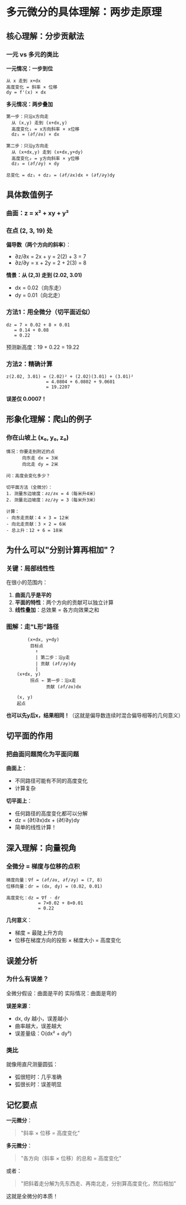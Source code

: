 # 多元微分的具体理解：两步走原理

## 核心理解：分步贡献法

### 一元 vs 多元的类比

**一元情况：一步到位**
```
从 x 走到 x+dx
高度变化 = 斜率 × 位移
dy = f'(x) × dx
```

**多元情况：两步叠加**
```
第一步：只沿x方向走
  从 (x,y) 走到 (x+dx,y)
  高度变化₁ = x方向斜率 × x位移
  dz₁ = (∂f/∂x) × dx

第二步：只沿y方向走
  从 (x+dx,y) 走到 (x+dx,y+dy)
  高度变化₂ = y方向斜率 × y位移
  dz₂ = (∂f/∂y) × dy

总变化 = dz₁ + dz₂ = (∂f/∂x)dx + (∂f/∂y)dy
```

## 具体数值例子

### 曲面：z = x² + xy + y²
### 在点 (2, 3, 19) 处

**偏导数（两个方向的斜率）**：
- ∂z/∂x = 2x + y = 2(2) + 3 = 7
- ∂z/∂y = x + 2y = 2 + 2(3) = 8

**情景：从 (2,3) 走到 (2.02, 3.01)**
- dx = 0.02（向东走）
- dy = 0.01（向北走）

### 方法1：用全微分（切平面近似）
```
dz = 7 × 0.02 + 8 × 0.01
   = 0.14 + 0.08
   = 0.22
```
预测新高度：19 + 0.22 = 19.22

### 方法2：精确计算
```
z(2.02, 3.01) = (2.02)² + (2.02)(3.01) + (3.01)²
               = 4.0804 + 6.0802 + 9.0601
               = 19.2207
```

**误差仅 0.0007！**

## 形象化理解：爬山的例子

### 你在山坡上 (x₀, y₀, z₀)

```
情况：你要走到附近的点
      向东走 dx = 3米
      向北走 dy = 2米

问：高度会变化多少？

切平面方法（全微分）：
1. 测量东边坡度：∂z/∂x = 4（每米升4米）
2. 测量北边坡度：∂z/∂y = 3（每米升3米）

计算：
- 向东走贡献：4 × 3 = 12米
- 向北走贡献：3 × 2 = 6米
- 总上升：12 + 6 = 18米
```

## 为什么可以"分别计算再相加"？

### 关键：局部线性性

在很小的范围内：
1. **曲面几乎是平的**
2. **平面的特性**：两个方向的贡献可以独立计算
3. **线性叠加**：总效果 = 各方向效果之和

### 图解：走"L形"路径

```
        (x+dx, y+dy)
         目标点
           ↑ 
           | 第二步：沿y走
           | 贡献 (∂f/∂y)dy
           |
    (x+dx, y)
         拐点 ← 第一步：沿x走
               贡献 (∂f/∂x)dx
           
    (x, y)
    起点
```

**也可以先y后x，结果相同！**（这就是偏导数连续时混合偏导相等的几何意义）

## 切平面的作用

### 把曲面问题简化为平面问题

**曲面上**：
- 不同路径可能有不同的高度变化
- 计算复杂

**切平面上**：
- 任何路径的高度变化都可以分解
- dz = (∂f/∂x)dx + (∂f/∂y)dy
- 简单的线性计算！

## 深入理解：向量视角

### 全微分 = 梯度与位移的点积

```
梯度向量：∇f = (∂f/∂x, ∂f/∂y) = (7, 8)
位移向量：dr = (dx, dy) = (0.02, 0.01)

高度变化：dz = ∇f · dr
            = 7×0.02 + 8×0.01
            = 0.22
```

**几何意义**：
- 梯度 = 最陡上升方向
- 位移在梯度方向的投影 × 梯度大小 = 高度变化

## 误差分析

### 为什么有误差？

全微分假设：曲面是平的
实际情况：曲面是弯的

**误差来源**：
- dx, dy 越小，误差越小
- 曲率越大，误差越大
- 误差量级：O(dx² + dy²)

### 类比

就像用直尺测量圆弧：
- 弧很短时：几乎准确
- 弧很长时：误差明显

## 记忆要点

**一元微分**：
> "斜率 × 位移 = 高度变化"

**多元微分**：
> "各方向（斜率 × 位移）的总和 = 高度变化"

或者：
> "把斜着走分解为先东西走、再南北走，分别算高度变化，然后相加"

这就是全微分的本质！
